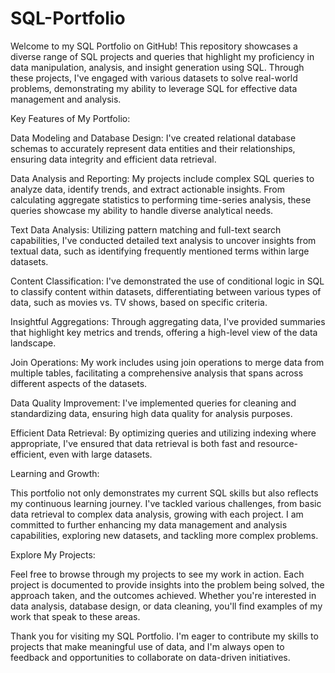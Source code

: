 # SQL-Portfolio
Welcome to my SQL Portfolio on GitHub! This repository showcases a diverse range of SQL projects and queries that highlight my proficiency in data manipulation, analysis, and insight generation using SQL. Through these projects, I've engaged with various datasets to solve real-world problems, demonstrating my ability to leverage SQL for effective data management and analysis.

Key Features of My Portfolio:

Data Modeling and Database Design: I've created relational database schemas to accurately represent data entities and their relationships, ensuring data integrity and efficient data retrieval.

Data Analysis and Reporting: My projects include complex SQL queries to analyze data, identify trends, and extract actionable insights. From calculating aggregate statistics to performing time-series analysis, these queries showcase my ability to handle diverse analytical needs.

Text Data Analysis: Utilizing pattern matching and full-text search capabilities, I've conducted detailed text analysis to uncover insights from textual data, such as identifying frequently mentioned terms within large datasets.

Content Classification: I've demonstrated the use of conditional logic in SQL to classify content within datasets, differentiating between various types of data, such as movies vs. TV shows, based on specific criteria.

Insightful Aggregations: Through aggregating data, I've provided summaries that highlight key metrics and trends, offering a high-level view of the data landscape.

Join Operations: My work includes using join operations to merge data from multiple tables, facilitating a comprehensive analysis that spans across different aspects of the datasets.

Data Quality Improvement: I've implemented queries for cleaning and standardizing data, ensuring high data quality for analysis purposes.

Efficient Data Retrieval: By optimizing queries and utilizing indexing where appropriate, I've ensured that data retrieval is both fast and resource-efficient, even with large datasets.

Learning and Growth:

This portfolio not only demonstrates my current SQL skills but also reflects my continuous learning journey. I've tackled various challenges, from basic data retrieval to complex data analysis, growing with each project. I am committed to further enhancing my data management and analysis capabilities, exploring new datasets, and tackling more complex problems.

Explore My Projects:

Feel free to browse through my projects to see my work in action. Each project is documented to provide insights into the problem being solved, the approach taken, and the outcomes achieved. Whether you're interested in data analysis, database design, or data cleaning, you'll find examples of my work that speak to these areas.

Thank you for visiting my SQL Portfolio. I'm eager to contribute my skills to projects that make meaningful use of data, and I'm always open to feedback and opportunities to collaborate on data-driven initiatives.



